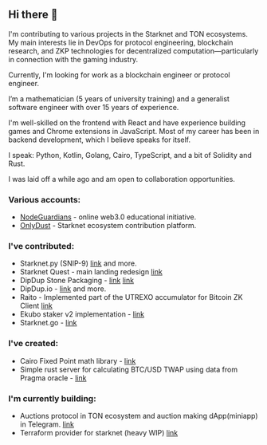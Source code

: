 ## Hi there 👋

I'm contributing to various projects in the Starknet and TON ecosystems. My main interests lie in DevOps for protocol engineering, blockchain research, and ZKP technologies for decentralized computation—particularly in connection with the gaming industry.

Currently, I'm looking for work as a blockchain engineer or protocol engineer.

I’m a mathematician (5 years of university training) and a generalist software engineer with over 15 years of experience.

I'm well-skilled on the frontend with React and have experience building games and Chrome extensions in JavaScript. Most of my career has been in backend development, which I believe speaks for itself.

I speak: Python, Kotlin, Golang, Cairo, TypeScript, and a bit of Solidity and Rust.

I was laid off a while ago and am open to collaboration opportunities.

### Various accounts:
- [NodeGuardians](https://nodeguardians.io/character/baitcode) - online web3.0 educational initiative.
- [OnlyDust](https://app.onlydust.com/u/baitcode) - Starknet ecosystem contribution platform.

### I've contributed:
- Starknet.py (SNIP-9) [link](https://github.com/software-mansion/starknet.py/pull/1530) and more.
- Starknet Quest - main landing redesign [link](https://github.com/software-mansion/starknet.py/pull/1530)
- DipDup Stone Packaging - [link](https://github.com/dipdup-io/stone-packaging/pull/66) [link](https://github.com/dipdup-io/stone-packaging/pull/85)
- DipDup.io - [link](https://github.com/dipdup-io/dipdup/pull/1202) and more.
- Raito - Implemented part of the UTREXO accumulator for Bitcoin ZK Client [link](https://github.com/keep-starknet-strange/raito/pull/283) 
- Ekubo staker v2 implementation - [link](https://github.com/EkuboProtocol/governance/pull/67)
- Starknet.go - [link](https://github.com/NethermindEth/starknet.go/issues/655)

### I've created:
- Cairo Fixed Point math library - [link](https://github.com/baitcode/cairo-fixed-point-arithmetic)
- Simple rust server for calculating BTC/USD TWAP using data from Pragma oracle - [link](https://github.com/baitcode/twapper)

### I'm currently building:
- Auctions protocol in TON ecosystem and auction making dApp(miniapp) in Telegram. [link](https://ton-auctions.github.io/)
- Terraform provider for starknet (heavy WIP) [link](https://github.com/starknet-devops/terraform-provider-starknet)

<!--
**baitcode/baitcode** is a ✨ _special_ ✨ repository because its `README.md` (this file) appears on your GitHub profile.

Here are some ideas to get you started:

- 🔭 I’m currently working on ...
- 🌱 I’m currently learning ...
- 👯 I’m looking to collaborate on ...
- 🤔 I’m looking for help with ...
- 💬 Ask me about ...
- 📫 How to reach me: ...
- 😄 Pronouns: ...
- ⚡ Fun fact: ...
-->
